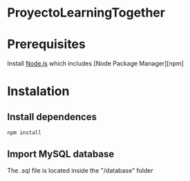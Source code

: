 # ProyectoLearningTogether


# Prerequisites

Install [Node.js](https://nodejs.org/en/) which includes [Node Package Manager][npm]

# Instalation

## Install dependences
```
npm install
````

## Import MySQL database

The .sql file is located inside the "/database" folder
